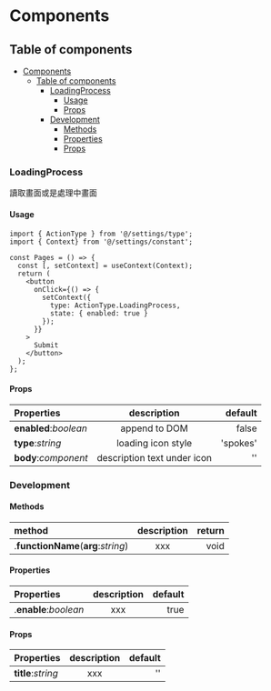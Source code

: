 # Components

## Table of components

- [Components](#components)
  - [Table of components](#table-of-components)
    - [LoadingProcess](#loadingprocess)
      - [Usage](#usage)
      - [Props](#props)
    - [Development](#development)
      - [Methods](#methods)
      - [Properties](#properties)
      - [Props](#props-1)

### LoadingProcess

讀取畫面或是處理中畫面

#### Usage

```JSX
import { ActionType } from '@/settings/type';
import { Context} from '@/settings/constant';

const Pages = () => {
  const [, setContext] = useContext(Context);
  return (
    <button
      onClick={() => {
        setContext({ 
          type: ActionType.LoadingProcess, 
          state: { enabled: true } 
        });
      }}
    >
      Submit
    </button>
  );
};
```

#### Props

| Properties            |         description         |  default |
| :-------------------- | :-------------------------: | -------: |
| **enabled**:_boolean_ |        append to DOM        |    false |
| **type**:_string_     |     loading icon style      | 'spokes' |
| **body**:_component_  | description text under icon |       '' |

### Development

#### Methods

| method                              | description | return |
| :---------------------------------- | :---------: | -----: |
| .**functionName**(**arg**:_string_) |     xxx     |   void |

#### Properties

| Properties            | description | default |
| :-------------------- | :---------: | ------: |
| .**enable**:_boolean_ |     xxx     |    true |

#### Props

| Properties         | description | default |
| :----------------- | :---------: | ------: |
| **title**:_string_ |     xxx     |      '' |
